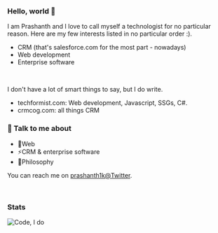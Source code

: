 ### Hello, world 👋

I am Prashanth and I love to call myself a technologist for no particular reason. Here are my few interests listed in no particular order :).

- CRM (that's salesforce.com for the most part - nowadays)
- Web development
- Enterprise software

&nbsp;

I don't have a lot of smart things to say, but I do write.

- techformist.com: Web development, Javascript, SSGs, C#.
- crmcog.com: all things CRM

### 💬 Talk to me about

- 🌱Web
- ⚡CRM & enterprise software
- 🔭Philosophy

You can reach me on [prashanth1k@Twitter](https://twitter.com/prashanth1k).

&nbsp;

### Stats


![Code, I do](https://github-readme-stats.vercel.app/api?username=prashanth1k&count_private=true&show_icons=true&theme=radical)

&nbsp;



<!--
**prashanth1k/prashanth1k** is a ✨ _special_ ✨ repository because its `README.md` (this file) appears on your GitHub profile.

Here are some ideas to get you started:

- 🔭 I’m currently working on ...
- 🌱 I’m currently learning ...
- 👯 I’m looking to collaborate on ...
- 🤔 I’m looking for help with ...
- 💬 Ask me about ...
- 📫 How to reach me: ...
- 😄 Pronouns: ...
- ⚡ Fun fact: ...
-->
